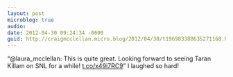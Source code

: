 ```yaml
---
layout: post
microblog: true
audio: 
date: 2012-04-30 09:24:34 -0600
guid: http://craigmcclellan.micro.blog/2012/04/30/t196983388635271168.html
---
```

“@laura_mcclellan: This is quite great. Looking forward to seeing Taran Killam on SNL for a while!  [t.co/x49i7RC9](http://t.co/x49i7RC9)” I laughed so hard!
